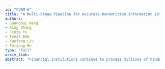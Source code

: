 ```yaml
---
id: "CVAM-6"
title: "A Multi-Stage Pipeline for Accurate Handwritten Information Extraction from Financial Forms"
authors:
- Guanghui Wang
- Xing Zhang
- Jinze Yu
- Tomal Deb
- Xuefeng Liu
- Peiyang He
type: "full"
arxiv_link:
abstract: "Financial institutions continue to process millions of handwritten forms despite digital transformation efforts, creating a significant operational bottleneck. This research addresses the persistent challenge of automating handwritten data extraction from financial documents by introducing a four-stage processing pipeline that significantly outperforms existing solutions. Our approach sequentially combines targeted structural analysis, specialized optical character recognition, multimodal large language model (MLLMs) verification, and database cross-validation to handle the inherent variability in handwritten content. Experimental results demonstrate exceptional accuracy with our enhanced hybrid method achieving 98.4% F1-score across diverse field types (textual, numerical and checkbox), with perfect extraction of textual content and near-perfect numerical field recognition (98.2% F1-score). This represents dramatic improvement over conventional systems, particularly for numerical data where precision is critical for financial transactions. The document-level accuracy of 80% substantially reduces manual review requirements, offering immediate practical value while establishing a methodological framework for combining complementary technologies to overcome individual component limitations. This research demonstrates how strategically sequenced verification steps can systematically enhance extraction reliability for mission-critical document processing applications."
---
```

